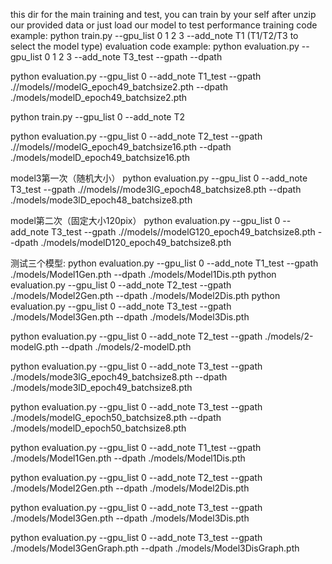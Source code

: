 this dir for the main training and test, you can train by your self after unzip our provided data or just load
our model to test performance
training code example: python train.py --gpu_list 0 1 2 3 --add_note T1 (T1/T2/T3 to select the model type)
evaluation code example: python evaluation.py --gpu_list 0 1 2 3 --add_note T3_test --gpath <path to model G> --dpath <path to model D>

python evaluation.py --gpu_list 0 --add_note T1_test --gpath .//models//modelG_epoch49_batchsize2.pth --dpath ./models/modelD_epoch49_batchsize2.pth

python train.py --gpu_list 0 --add_note T2

python evaluation.py --gpu_list 0 --add_note T2_test --gpath .//models//modelG_epoch49_batchsize16.pth --dpath ./models/modelD_epoch49_batchsize16.pth

model3第一次（随机大小）
python evaluation.py --gpu_list 0 --add_note T3_test --gpath .//models//mode3lG_epoch48_batchsize8.pth --dpath ./models/mode3lD_epoch48_batchsize8.pth

model第二次（固定大小120pix）
python evaluation.py --gpu_list 0 --add_note T3_test --gpath .//models//modelG120_epoch49_batchsize8.pth --dpath ./models/modelD120_epoch49_batchsize8.pth

测试三个模型:
python evaluation.py --gpu_list 0 --add_note T1_test --gpath ./models/Model1Gen.pth --dpath ./models/Model1Dis.pth
python evaluation.py --gpu_list 0 --add_note T2_test --gpath ./models/Model2Gen.pth --dpath ./models/Model2Dis.pth
python evaluation.py --gpu_list 0 --add_note T3_test --gpath ./models/Model3Gen.pth --dpath ./models/Model3Dis.pth

python evaluation.py --gpu_list 0 --add_note T2_test --gpath ./models/2-modelG.pth --dpath ./models/2-modelD.pth







python evaluation.py --gpu_list 0 --add_note T3_test --gpath ./models/mode3lG_epoch49_batchsize8.pth --dpath ./models/mode3lD_epoch49_batchsize8.pth	

python evaluation.py --gpu_list 0 --add_note T3_test --gpath ./models/modelG_epoch50_batchsize8.pth --dpath ./models/modelD_epoch50_batchsize8.pth

python evaluation.py --gpu_list 0 --add_note T1_test --gpath ./models/Model1Gen.pth --dpath ./models/Model1Dis.pth



python evaluation.py --gpu_list 0 --add_note T2_test --gpath ./models/Model2Gen.pth --dpath ./models/Model2Dis.pth

python evaluation.py --gpu_list 0 --add_note T3_test --gpath ./models/Model3Gen.pth --dpath ./models/Model3Dis.pth

python evaluation.py --gpu_list 0 --add_note T3_test --gpath ./models/Model3GenGraph.pth --dpath ./models/Model3DisGraph.pth
